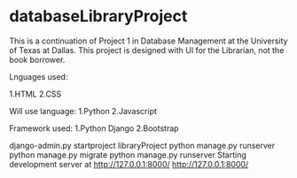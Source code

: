 # databaseLibraryProject
This is a continuation of Project 1 in Database Management at the University of Texas at Dallas. This project is designed with UI for the Librarian, not the book borrower. 

Lnguages used:

1.HTML
2.CSS

Will use language:
1.Python
2.Javascript



Framework used: 
1.Python Django
2.Bootstrap 


django-admin.py startproject libraryProject
python manage.py runserver
python manage.py migrate 
python manage.py runserver
Starting development server at http://127.0.0.1:8000/
http://127.0.0.1:8000/